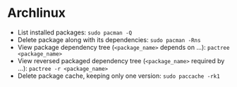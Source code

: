 # Archlinux

-   List installed packages: `sudo pacman -Q`
-   Delete package along with its dependencies: `sudo pacman -Rns`
-   View package dependency tree (`<package_name>` depends on ...): `pactree <package_name>`
-   View reversed packaged dependency tree (`<package_name>` required by ...): `pactree -r <package_name>`
-   Delete package cache, keeping only one version: `sudo paccache -rk1`
